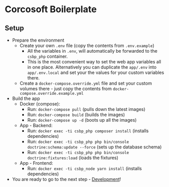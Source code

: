 # Corcosoft Boilerplate

## Setup

* Prepare the environment
  * Create your own `.env` file (copy the contents from `.env.example`)
    * All the variables in `.env`, will automatically be forwarded to the `csbp_php` container.
    * This is the most convenient way to set the web app variables all in one place. Alternatively you can duplicate the `app/.env` into `app/.env.local` and set your the values for your custom variables there.
  * Create a `docker-compose.override.yml` file and set your custom volumes there - just copy the contents from `docker-compose.override.example.yml`
* Build the app
  * Docker (compose):
    * Run: `docker-compose pull` (pulls down the latest images)
    * Run: `docker-compose build` (builds the images)
    * Run: `docker-compose up -d` (boots up all the images)
  * App - Backend:
    * Run: `docker exec -ti csbp_php composer install` (installs dependencies)
    * Run: `docker exec -ti csbp_php php bin/console doctrine:schema:update --force` (sets up the database schema)
    * Run: `docker exec -ti csbp_php php bin/console doctrine:fixtures:load` (loads the fixtures)
  * App - Frontend:
    * Run: `docker exec -ti csbp_node yarn install` (installs dependencies)
* You are ready to go to the next step - [Development](development.md)!
